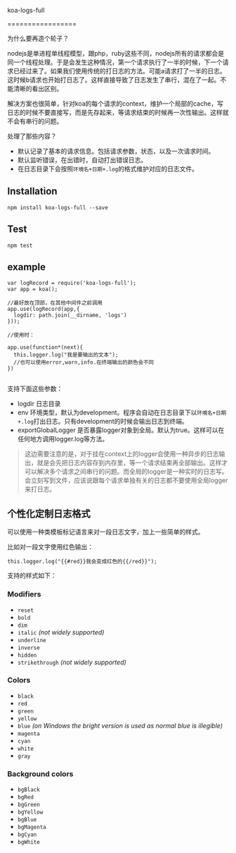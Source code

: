 koa-logs-full

=================

为什么要再造个轮子？

nodejs是单进程单线程模型，跟php，ruby这些不同，nodejs所有的请求都会是同一个线程处理。于是会发生这种情况，第一个请求执行了一半的时候，下一个请求已经过来了。如果我们使用传统的打日志的方法。可能a请求打了一半的日志。这时候b请求也开始打日志了。这样直接导致了日志发生了串行，混在了一起。不能清晰的看出区别。

解决方案也很简单，针对koa的每个请求的context，维护一个局部的cache，写日志的时候不要直接写，而是先存起来，等请求结束的时候再一次性输出。这样就不会有串行的问题。

处理了那些内容？

* 默认记录了基本的请求信息。包括请求参数，状态，以及一次请求时间。
* 默认监听错误，在出错时，自动打出错误日志。
* 在日志目录下会按照`环境名+日期+.log`的格式维护对应的日志文件。


## Installation

`npm install koa-logs-full --save`

## Test
`npm test`


## example

```
var logRecord = require('koa-logs-full');
var app = koa();

//最好放在顶部，在其他中间件之前调用
app.use(logRecord(app,{
  logdir: path.join(__dirname, 'logs')
}));

//使用时：

app.use(function*(next){
  this.logger.log("我是要输出的文本");
  //也可以使用error,warn,info.在终端输出的颜色会不同
})


```

支持下面这些参数：

* logdir 日志目录
* env 环境类型，默认为development。程序会自动在日志目录下以`环境名+日期+.log`打出日志。只有development的时候会输出日志到终端。
* exportGlobalLogger 是否暴露logger对象到全局。默认为true。这样可以在任何地方调用logger.log等方法。

> 这边需要注意的是，对于挂在context上的logger会使用一种异步的日志输出，就是会先把日志内容存到内存里，等一个请求结束再全部输出。这样才可以解决多个请求之间串行的问题。而全局的logger是一种实时的日志写。会立刻写到文件，应该说跟每个请求单独有关的日志都不要使用全局logger来打日志。



## 个性化定制日志格式

可以使用一种类模板标记语言来对一段日志文字，加上一些简单的样式。

比如对一段文字使用红色输出：

```
this.logger.log("{{#red}}我会变成红色的{{/red}}");

```
支持的样式如下：

### Modifiers

- `reset`
- `bold`
- `dim`
- `italic` *(not widely supported)*
- `underline`
- `inverse`
- `hidden`
- `strikethrough` *(not widely supported)*

### Colors

- `black`
- `red`
- `green`
- `yellow`
- `blue` *(on Windows the bright version is used as normal blue is illegible)*
- `magenta`
- `cyan`
- `white`
- `gray`

### Background colors

- `bgBlack`
- `bgRed`
- `bgGreen`
- `bgYellow`
- `bgBlue`
- `bgMagenta`
- `bgCyan`
- `bgWhite`